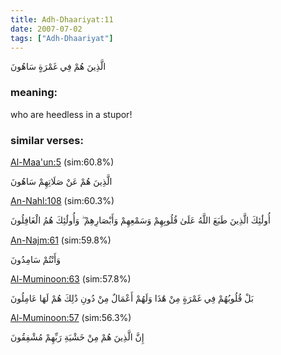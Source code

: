 ```yaml
---
title: Adh-Dhaariyat:11
date: 2007-07-02
tags: ["Adh-Dhaariyat"]
---
```

الَّذِينَ هُمْ فِي غَمْرَةٍ سَاهُونَ
### meaning: 
who are heedless in a stupor!
### similar verses: 

[Al-Maa'un:5](/107/5) (sim:60.8%)

الَّذِينَ هُمْ عَنْ صَلَاتِهِمْ سَاهُونَ

[An-Nahl:108](/16/108) (sim:60.3%)

أُولَٰئِكَ الَّذِينَ طَبَعَ اللَّهُ عَلَىٰ قُلُوبِهِمْ وَسَمْعِهِمْ وَأَبْصَارِهِمْ ۖ وَأُولَٰئِكَ هُمُ الْغَافِلُونَ

[An-Najm:61](/53/61) (sim:59.8%)

وَأَنْتُمْ سَامِدُونَ

[Al-Muminoon:63](/23/63) (sim:57.8%)

بَلْ قُلُوبُهُمْ فِي غَمْرَةٍ مِنْ هَٰذَا وَلَهُمْ أَعْمَالٌ مِنْ دُونِ ذَٰلِكَ هُمْ لَهَا عَامِلُونَ

[Al-Muminoon:57](/23/57) (sim:56.3%)

إِنَّ الَّذِينَ هُمْ مِنْ خَشْيَةِ رَبِّهِمْ مُشْفِقُونَ
